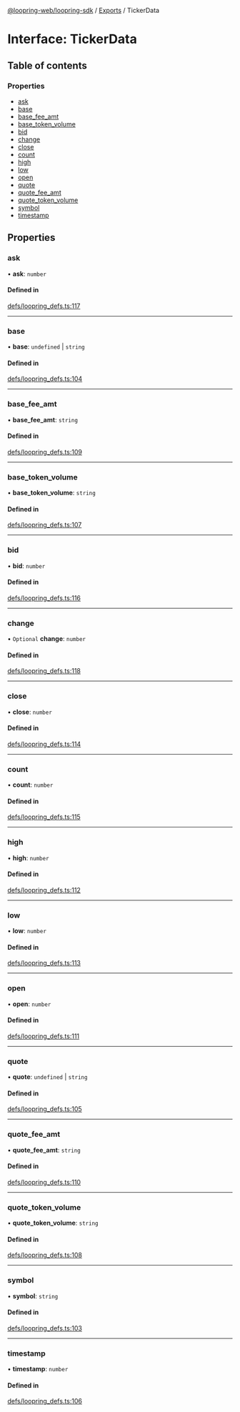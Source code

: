 [@loopring-web/loopring-sdk](../README.md) / [Exports](../modules.md) / TickerData

# Interface: TickerData

## Table of contents

### Properties

- [ask](TickerData.md#ask)
- [base](TickerData.md#base)
- [base\_fee\_amt](TickerData.md#base_fee_amt)
- [base\_token\_volume](TickerData.md#base_token_volume)
- [bid](TickerData.md#bid)
- [change](TickerData.md#change)
- [close](TickerData.md#close)
- [count](TickerData.md#count)
- [high](TickerData.md#high)
- [low](TickerData.md#low)
- [open](TickerData.md#open)
- [quote](TickerData.md#quote)
- [quote\_fee\_amt](TickerData.md#quote_fee_amt)
- [quote\_token\_volume](TickerData.md#quote_token_volume)
- [symbol](TickerData.md#symbol)
- [timestamp](TickerData.md#timestamp)

## Properties

### ask

• **ask**: `number`

#### Defined in

[defs/loopring_defs.ts:117](https://github.com/Loopring/loopring_sdk/blob/edf273a/src/defs/loopring_defs.ts#L117)

___

### base

• **base**: `undefined` \| `string`

#### Defined in

[defs/loopring_defs.ts:104](https://github.com/Loopring/loopring_sdk/blob/edf273a/src/defs/loopring_defs.ts#L104)

___

### base\_fee\_amt

• **base\_fee\_amt**: `string`

#### Defined in

[defs/loopring_defs.ts:109](https://github.com/Loopring/loopring_sdk/blob/edf273a/src/defs/loopring_defs.ts#L109)

___

### base\_token\_volume

• **base\_token\_volume**: `string`

#### Defined in

[defs/loopring_defs.ts:107](https://github.com/Loopring/loopring_sdk/blob/edf273a/src/defs/loopring_defs.ts#L107)

___

### bid

• **bid**: `number`

#### Defined in

[defs/loopring_defs.ts:116](https://github.com/Loopring/loopring_sdk/blob/edf273a/src/defs/loopring_defs.ts#L116)

___

### change

• `Optional` **change**: `number`

#### Defined in

[defs/loopring_defs.ts:118](https://github.com/Loopring/loopring_sdk/blob/edf273a/src/defs/loopring_defs.ts#L118)

___

### close

• **close**: `number`

#### Defined in

[defs/loopring_defs.ts:114](https://github.com/Loopring/loopring_sdk/blob/edf273a/src/defs/loopring_defs.ts#L114)

___

### count

• **count**: `number`

#### Defined in

[defs/loopring_defs.ts:115](https://github.com/Loopring/loopring_sdk/blob/edf273a/src/defs/loopring_defs.ts#L115)

___

### high

• **high**: `number`

#### Defined in

[defs/loopring_defs.ts:112](https://github.com/Loopring/loopring_sdk/blob/edf273a/src/defs/loopring_defs.ts#L112)

___

### low

• **low**: `number`

#### Defined in

[defs/loopring_defs.ts:113](https://github.com/Loopring/loopring_sdk/blob/edf273a/src/defs/loopring_defs.ts#L113)

___

### open

• **open**: `number`

#### Defined in

[defs/loopring_defs.ts:111](https://github.com/Loopring/loopring_sdk/blob/edf273a/src/defs/loopring_defs.ts#L111)

___

### quote

• **quote**: `undefined` \| `string`

#### Defined in

[defs/loopring_defs.ts:105](https://github.com/Loopring/loopring_sdk/blob/edf273a/src/defs/loopring_defs.ts#L105)

___

### quote\_fee\_amt

• **quote\_fee\_amt**: `string`

#### Defined in

[defs/loopring_defs.ts:110](https://github.com/Loopring/loopring_sdk/blob/edf273a/src/defs/loopring_defs.ts#L110)

___

### quote\_token\_volume

• **quote\_token\_volume**: `string`

#### Defined in

[defs/loopring_defs.ts:108](https://github.com/Loopring/loopring_sdk/blob/edf273a/src/defs/loopring_defs.ts#L108)

___

### symbol

• **symbol**: `string`

#### Defined in

[defs/loopring_defs.ts:103](https://github.com/Loopring/loopring_sdk/blob/edf273a/src/defs/loopring_defs.ts#L103)

___

### timestamp

• **timestamp**: `number`

#### Defined in

[defs/loopring_defs.ts:106](https://github.com/Loopring/loopring_sdk/blob/edf273a/src/defs/loopring_defs.ts#L106)
